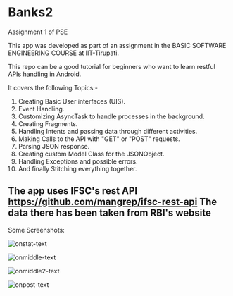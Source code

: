 # Banks2
Assignment 1 of PSE

This app was developed as part of an assignment in the BASIC SOFTWARE ENGINEERING COURSE at IIT-Tirupati.

This repo can be a good tutorial for beginners who want to learn restful APIs handling in Android.

It covers the following Topics:-
1. Creating Basic User interfaces (UIS). 
2. Event Handling.
3. Customizing AsyncTask to handle processes in the background.
4. Creating Fragments.
5. Handling Intents and passing data through different activities.
6. Making Calls to the API with "GET" or "POST" requests.
7. Parsing JSON response. 
8. Creating custom Model Class for the JSONObject. 
9. Handling Exceptions and possible errors. 
10. And finally Stitching everything together. 

The app uses IFSC's rest API https://github.com/mangrep/ifsc-rest-api The data there has been taken from RBI's website
----------------------------------------------------------------------------------------------------------------------------------------

Some Screenshots:

 ![onstat-text](https://github.com/rgkbitw/Banks2/blob/master/Screenshot_2017-08-13-18-06-36.png) 
  
 ![onmiddle-text](https://github.com/rgkbitw/Banks2/blob/master/Screenshot_2017-08-13-18-06-52.png)
  
 ![onmiddle2-text](https://github.com/rgkbitw/Banks2/blob/master/Screenshot_2017-08-13-18-06-56.png)
  
 ![onpost-text](https://github.com/rgkbitw/Banks2/blob/master/Screenshot_2017-08-13-18-07-02.png)
  
 




